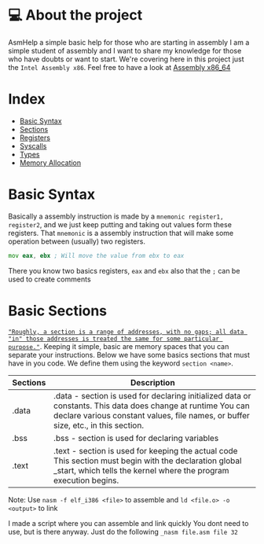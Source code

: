 # 💻 About the project
AsmHelp a simple basic help for those who are starting in assembly 
I am a simple student of assembly and I want to share my knowledge for 
those who have doubts or want to start.
We're covering here in this project just the `Intel Assembly x86`.
Feel free to have a look at [Assembly x86_64](https://www.cs.uaf.edu/2017/fall/cs301/reference/x86_64.html)

# Index
   - [Basic Syntax](#basic-syntax)
   - [Sections](#basic-sections)
   - [Registers](#registers)
   - [Syscalls](#syscalls)
   - [Types](#types)
   - [Memory Allocation](#memory-allocation)
 
# Basic Syntax
Basically a assembly instruction is made by a `mnemonic register1, register2`, and we just keep putting and taking out values form these registers.
That `mnemonic` is a assembly instruction that will make some operation between (usually) two registers.

```asm
mov eax, ebx ; Will move the value from ebx to eax
```

There you know two basics registers, `eax` and `ebx` also that the `;` can be used to create comments

# Basic Sections
[`"Roughly, a section is a range of addresses, with no gaps; all data "in" those addresses is treated the same for some particular purpose."`](https://ftp.gnu.org/old-gnu/Manuals/gas-2.9.1/html_chapter/as_4.html).
Keeping it simple, basic are memory spaces that you can separate your instructions. Below we have some basics sections that must have in you code.
We define them using the keyword `section <name>`.


| Sections | Description |
| --- | --- |
| .data | .data - section is used for declaring initialized data or constants. This data does change at runtime You can declare various constant values, file names, or buffer size, etc., in this section. |
| .bss | .bss  - section is used for declaring variables |
| .text | .text - section is used for keeping the actual code This section must begin with the declaration global _start, which tells the kernel where the program execution begins. |

Note: Use  `nasm -f elf_i386 <file>` to assemble and `ld <file.o> -o <output>` to link

I made a script where you can assemble and link quickly
You dont need to use, but is there anyway. Just do the following `_nasm file.asm file 32`
